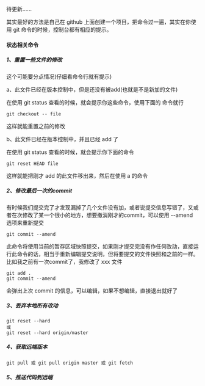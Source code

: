 待更新......

其实最好的方法是自己在 github 上面创建一个项目，把命令过一遍，其实在你使用 git 命令的时候，控制台都有相应的提示。

#### 状态相关命令

##### 1、重置一些文件的修改
这个可能要分点情况(仔细看命令行就有提示)

a、此文件已经在版本控制中，但是还没有被add(也就是不是新加的文件)

   在使用 git status 查看的时候，就会提示你这些命令，使用下面的
   命令就行
   ```
   git checkout -- file
   ```
   
   这样就能重置之前的修改
   
b、此文件已经在版本控制中，并且已经 add 了

   在使用 git status 查看的时候，就会提示你下面的命令
   
   ```
   git reset HEAD file
   ```
   这样就能把刚才 add 的此文件移出来，然后在使用 a 的命令
   
##### 2、修改最后一次的commit

有时候我们提交完了才发现漏掉了几个文件没有加，或者说提交信息写错了，又或者在次修改了某一个很小的地方，想要撤消刚才的commit，可以使用
--amend 选项来重新提交

```
git commit --amend
```   
此命令将使用当前的暂存区域快照提交，如果刚才提交完没有作任何改动，直接运行此命令的话，相当于重新编辑提交说明，但将要提交的文件快照和之前的一样。
比如我之前有一次commit了，我修改了 xxx 文件

```
git add .
git commit --amend
```
会弹出上次 commit 的信息，可以编辑，如果不想编辑，直接退出就好了

##### 3、丢弃本地所有改动
```
git reset --hard 
或
git reset --hard origin/master
```

##### 4、获取远端版本
```
git pull 或 git pull origin master 或 git fetch
```

##### 5、推送代码到远端
```

```